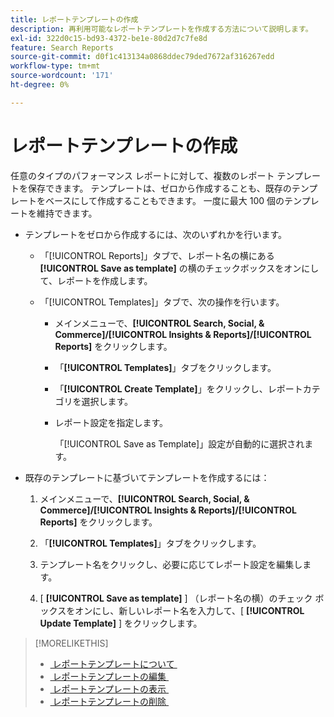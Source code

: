 ```yaml
---
title: レポートテンプレートの作成
description: 再利用可能なレポートテンプレートを作成する方法について説明します。
exl-id: 322d0c15-bd93-4372-be1e-80d2d7c7fe8d
feature: Search Reports
source-git-commit: d0f1c413134a0868ddec79ded7672af316267edd
workflow-type: tm+mt
source-wordcount: '171'
ht-degree: 0%

---
```


# レポートテンプレートの作成

任意のタイプのパフォーマンス レポートに対して、複数のレポート テンプレートを保存できます。 テンプレートは、ゼロから作成することも、既存のテンプレートをベースにして作成することもできます。 一度に最大 100 個のテンプレートを維持できます。

* テンプレートをゼロから作成するには、次のいずれかを行います。

   * 「[!UICONTROL Reports]」タブで、レポート名の横にある **[!UICONTROL Save as template]** の横のチェックボックスをオンにして、レポートを作成します。

   * 「[!UICONTROL Templates]」タブで、次の操作を行います。

      * メインメニューで、**[!UICONTROL Search, Social, & Commerce]/[!UICONTROL Insights & Reports]/[!UICONTROL Reports]** をクリックします。

      * 「**[!UICONTROL Templates]**」タブをクリックします。

      * 「**[!UICONTROL Create Template]**」をクリックし、レポートカテゴリを選択します。

      * レポート設定を指定します。

        「[!UICONTROL Save as Template]」設定が自動的に選択されます。

* 既存のテンプレートに基づいてテンプレートを作成するには：

   1. メインメニューで、**[!UICONTROL Search, Social, & Commerce]/[!UICONTROL Insights & Reports]/[!UICONTROL Reports]** をクリックします。

   1. 「**[!UICONTROL Templates]**」タブをクリックします。

   1. テンプレート名をクリックし、必要に応じてレポート設定を編集します。

   1. [ **[!UICONTROL Save as template]** ] （レポート名の横）のチェック ボックスをオンにし、新しいレポート名を入力して、[ **[!UICONTROL Update Template]** ] をクリックします。

>[!MORELIKETHIS]
>
>* [&#x200B; レポートテンプレートについて &#x200B;](template-about.md)
>* [&#x200B; レポートテンプレートの編集 &#x200B;](template-edit.md)
>* [&#x200B; レポートテンプレートの表示 &#x200B;](template-view.md)
>* [&#x200B; レポートテンプレートの削除 &#x200B;](template-delete.md)

